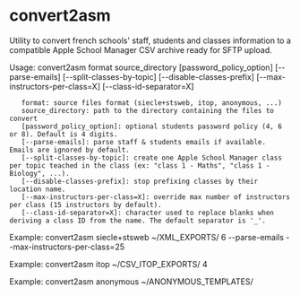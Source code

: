# convert2asm
Utility to convert french schools' staff, students and classes information to a compatible Apple School Manager CSV archive ready for SFTP upload.

Usage: convert2asm format source_directory [password_policy_option] [--parse-emails] [--split-classes-by-topic] [--disable-classes-prefix] [--max-instructors-per-class=X] [--class-id-separator=X]

       format: source files format (siecle+stsweb, itop, anonymous, ...)
       source_directory: path to the directory containing the files to convert
       [password_policy_option]: optional students password policy (4, 6 or 8). Default is 4 digits.
       [--parse-emails]: parse staff & students emails if available. Emails are ignored by default.
       [--split-classes-by-topic]: create one Apple School Manager class per topic teached in the class (ex: "class 1 - Maths", "class 1 - Biology", ...).
       [--disable-classes-prefix]: stop prefixing classes by their location name.
       [--max-instructors-per-class=X]: override max number of instructors per class (15 instructors by default).
       [--class-id-separator=X]: character used to replace blanks when deriving a class ID from the name. The default separator is '_'.

Example: convert2asm siecle+stsweb ~/XML_EXPORTS/ 6 --parse-emails --max-instructors-per-class=25

Example: convert2asm itop ~/CSV_ITOP_EXPORTS/ 4

Example: convert2asm anonymous ~/ANONYMOUS_TEMPLATES/
